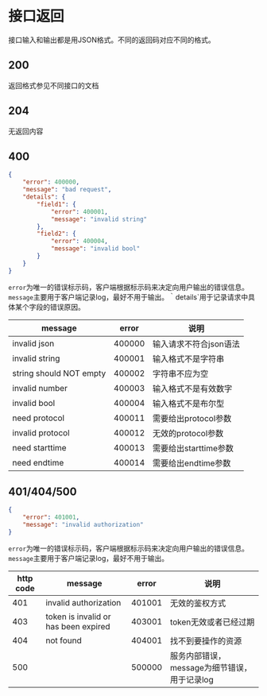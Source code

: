# 接口返回

接口输入和输出都是用JSON格式。不同的返回码对应不同的格式。

## 200

返回格式参见不同接口的文档

## 204

无返回内容

## 400

```json
{
    "error": 400000,
    "message": "bad request",
    "details": {
        "field1": {
            "error": 400001,
            "message": "invalid string"
        },
        "field2": {
            "error": 400004,
            "message": "invalid bool"
        }
    }
}
```

`error`为唯一的错误标示码，客户端根据标示码来决定向用户输出的错误信息。`message`主要用于客户端记录log，最好不用于输出。｀details`用于记录请求中具体某个字段的错误原因。

message|error|说明
------|------|----
invalid json|400000|输入请求不符合json语法
invalid string|400001|输入格式不是字符串
string should NOT empty|400002|字符串不应为空
invalid number|400003|输入格式不是有效数字
invalid bool|400004|输入格式不是布尔型
need protocol|400011|需要给出protocol参数
invalid protocol|400012|无效的protocol参数
need starttime|400013|需要给出starttime参数
need endtime|400014|需要给出endtime参数

## 401/404/500

```json
{
    "error": 401001,
    "message": "invalid authorization"
}
```

`error`为唯一的错误标示码，客户端根据标示码来决定向用户输出的错误信息。`message`主要用于客户端记录log，最好不用于输出。

http code|message|error|说明
---------|-----|-------|----
401|invalid authorization|401001|无效的鉴权方式
403|token is invalid or has been expired|403001|token无效或者已经过期
404|not found|404001|找不到要操作的资源
500||500000|服务内部错误，message为细节错误，用于记录log